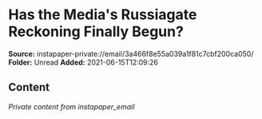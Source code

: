 # Has the Media's Russiagate Reckoning Finally Begun?

**Source:** instapaper-private://email/3a466f8e55a039a1f81c7cbf200ca050/
**Folder:** Unread
**Added:** 2021-06-15T12:09:26




## Content
*Private content from instapaper_email*
